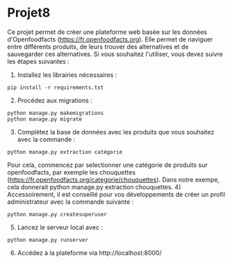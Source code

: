 # Projet8
Ce projet permet de créer une plateforme web basée sur les données d'Openfoodfacts (https://fr.openfoodfacts.org). Elle permet de naviguer entre différents produits, de leurs trouver des alternatives et de sauvegarder ces alternatives. Si vous souhaitez l'utiliser, vous devez suivre les étapes suivantes :
1) Installez les librairies nécessaires :
```
pip install -r requirements.txt
```
2) Procédez aux migrations :
```
python manage.py makemigrations
python manage.py migrate
```
3) Complétez la base de données avec les produits que vous souhaitez avec la commande :
```
python manage.py extraction catégorie
```
Pour cela, commencez par selectionner une catégorie de produits sur openfoodfacts, par exemple les chouquettes (https://fr.openfoodfacts.org/categorie/chouquettes). Dans notre exempe, cela donnerait python manage.py extraction chouquettes.
4) Accessoirement, il est conseillé pour vos développements de créer un profil administrateur avec la commande suivante :
```
python manage.py createsuperuser
```
5) Lancez le serveur local avec :
```
python manage.py runserver
```
6) Accédez à la plateforme via http://localhost:8000/